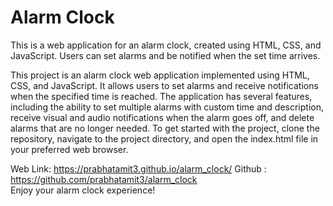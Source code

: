 # Alarm Clock 
This is a web application for an alarm clock, created using HTML, CSS, and JavaScript. Users can set alarms and be notified when the set time arrives.

This project is an alarm clock web application implemented using HTML, CSS, and JavaScript. It allows users to set alarms and receive notifications when the specified time is reached. The application has several features, including the ability to set multiple alarms with custom time and description, receive visual and audio notifications when the alarm goes off, and delete alarms that are no longer needed. To get started with the project, clone the repository, navigate to the project directory, and open the index.html file in your preferred web browser. 

Web Link: https://prabhatamit3.github.io/alarm_clock/
Github :  https://github.com/prabhatamit3/alarm_clock            
Enjoy your alarm clock experience!